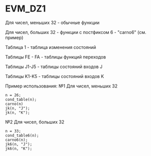 # EVM_DZ1
Для чисел, меньших 32 - обычные функции

Для чисел, больших 32 - функции с постфиксом 6 - "carno6" (см. пример)

Таблица 1 - таблица изменения состояний

Таблицы FE - FA - таблицы функций переходов

Таблицы J1-J5 - таблицы состояний входов J

Таблицы K1-K5 - таблицы состояний входов K

Пример использования:
№1 Для чисел, меньших 32
```
n = 26;
cond_table(n);
carno(n)
jk(n, "J");
jk(n, "K");
```

№2 Для чисел, больших 32
```
n = 33;
cond_table6(n);
carno6(n);
jk6(n, "J");
jk6(n, "K");
```
